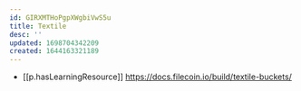 ```yaml
---
id: GIRXMTHoPgpXWgbiVwS5u
title: Textile
desc: ''
updated: 1698704342209
created: 1644163321189
---
```



- [[p.hasLearningResource]] https://docs.filecoin.io/build/textile-buckets/
